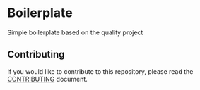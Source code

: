 # Boilerplate

Simple boilerplate based on the quality project

## Contributing
If you would like to contribute to this repository, please read the [CONTRIBUTING](CONTRIBUTING.md) document.
